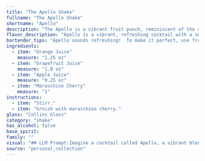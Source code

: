 ```yaml
---
title: "The Apello Shake"
fullname: "The Apello Shake"
shortname: "Apello"
description: "The Apello is a vibrant fruit punch, reminiscent of the classic Shirley Temple but with a more sophisticated twist. Its origins are likely rooted in the American home bar scene, emerging as a refreshing, non-alcoholic option for gatherings. "
flavor_description: "Apello is a vibrant, refreshing cocktail with a sweet and tart profile. The orange and grapefruit juices provide a bright citrus kick, while the apple juice adds a mellow sweetness. The maraschino cherry contributes a subtle, almost candy-like note, balancing the tartness and rounding out the flavor. This combination creates a harmonious blend that is both invigorating and enjoyable. "
bartender_tips: "Apello sounds refreshing!  To make it perfect, use fresh-squeezed juice for the best flavor.  Don't over-shake, as you want to retain the natural sweetness of the juices.  A maraschino cherry garnish adds a playful touch, but you can also try a lime wedge for a zesty twist.  Remember to adjust the proportions based on your preference for sweetness and tartness. "
ingredients:
  - item: "Orange Juice"
    measure: "1.25 oz"
  - item: "Grapefruit Juice"
    measure: "1.0 oz"
  - item: "Apple Juice"
    measure: "0.25 oz"
  - item: "Maraschino Cherry"
    measure: "1"
instructions:
  - item: "Stirr."
  - item: "Grnish with maraschino cherry."
glass: "Collins Glass"
category: "shake"
has_alcohol: false
base_spirit:
family: ""
visual: "## LLM Prompt:Imagine a cocktail called Apello, a vibrant blend of orange juice, grapefruit juice, apple juice, and a single maraschino cherry. Describe its appearance in detail, focusing on:* **Color:** Is it a single, uniform color? Does it have layers? Are there any gradients? How does the color change depending on the light?* **Clarity:** Is it clear, cloudy, or somewhere in between? What about the texture of the liquid?* **Garnish:** How is the maraschino cherry presented? Is it floating, submerged, or resting on the rim of the glass?  What type of glass is it served in? * **Overall Impression:**  Does the drink look refreshing and fruity? Does it evoke a sense of celebration or relaxation? Please be descriptive and evocative, aiming to paint a vivid picture of the Apello in the reader's mind. "
source: "personal_collection"
---
```


